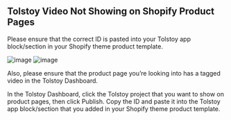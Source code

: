 ## Tolstoy Video Not Showing on Shopify Product Pages

Please ensure that the correct ID is pasted into your Tolstoy app block/section in your Shopify theme product template.

![image](https://github.com/GoTolstoy/tolstoy-toly-kb/assets/159901631/81f98764-8800-4baa-845d-c7ca8b29324c)
![image](https://github.com/GoTolstoy/tolstoy-toly-kb/assets/159901631/08d4d157-d77b-4593-9709-94446f9e5400)

Also, please ensure that the product page you’re looking into has a tagged video in the Tolstoy Dashboard.

In the Tolstoy Dashboard, click the Tolstoy project that you want to show on product pages, then click Publish. Copy the ID and paste it into the Tolstoy app block/section that you added in your Shopify theme product template.
